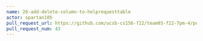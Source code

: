 ```yaml
---
name: 26-add-delete-column-to-helprequesttable
actor: spartan105
pull_request_url: https://github.com/ucsb-cs156-f22/team03-f22-7pm-4/pull/43
pull_request_num: 43
---
```

